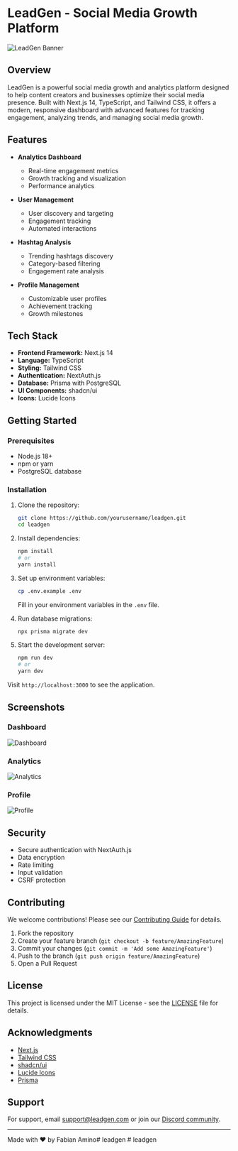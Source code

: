 # LeadGen - Social Media Growth Platform 

![LeadGen Banner](public/og.png)

## Overview

LeadGen is a powerful social media growth and analytics platform designed to help content creators and businesses optimize their social media presence. Built with Next.js 14, TypeScript, and Tailwind CSS, it offers a modern, responsive dashboard with advanced features for tracking engagement, analyzing trends, and managing social media growth.

## Features

- **Analytics Dashboard**
  - Real-time engagement metrics
  - Growth tracking and visualization
  - Performance analytics
  
- **User Management**
  - User discovery and targeting
  - Engagement tracking
  - Automated interactions
  
- **Hashtag Analysis**
  - Trending hashtags discovery
  - Category-based filtering
  - Engagement rate analysis
  
- **Profile Management**
  - Customizable user profiles
  - Achievement tracking
  - Growth milestones

## Tech Stack

- **Frontend Framework:** Next.js 14
- **Language:** TypeScript
- **Styling:** Tailwind CSS
- **Authentication:** NextAuth.js
- **Database:** Prisma with PostgreSQL
- **UI Components:** shadcn/ui
- **Icons:** Lucide Icons

## Getting Started

### Prerequisites

- Node.js 18+ 
- npm or yarn
- PostgreSQL database

### Installation

1. Clone the repository:
   ```bash
   git clone https://github.com/yourusername/leadgen.git
   cd leadgen
   ```

2. Install dependencies:
   ```bash
   npm install
   # or
   yarn install
   ```

3. Set up environment variables:
   ```bash
   cp .env.example .env
   ```
   Fill in your environment variables in the `.env` file.

4. Run database migrations:
   ```bash
   npx prisma migrate dev
   ```

5. Start the development server:
   ```bash
   npm run dev
   # or
   yarn dev
   ```

Visit `http://localhost:3000` to see the application.

## Screenshots

### Dashboard
![Dashboard](public/screenshots/dashboard.png)

### Analytics
![Analytics](public/screenshots/analytics.png)

### Profile
![Profile](public/screenshots/profile.png)

## Security

- Secure authentication with NextAuth.js
- Data encryption
- Rate limiting
- Input validation
- CSRF protection

## Contributing

We welcome contributions! Please see our [Contributing Guide](CONTRIBUTING.md) for details.

1. Fork the repository
2. Create your feature branch (`git checkout -b feature/AmazingFeature`)
3. Commit your changes (`git commit -m 'Add some AmazingFeature'`)
4. Push to the branch (`git push origin feature/AmazingFeature`)
5. Open a Pull Request

## License

This project is licensed under the MIT License - see the [LICENSE](LICENSE) file for details.

## Acknowledgments

- [Next.js](https://nextjs.org/)
- [Tailwind CSS](https://tailwindcss.com/)
- [shadcn/ui](https://ui.shadcn.com/)
- [Lucide Icons](https://lucide.dev/)
- [Prisma](https://www.prisma.io/)

## Support

For support, email support@leadgen.com or join our [Discord community](https://discord.gg/leadgen).

---

Made with ❤️ by Fabian Amino# leadgen
#   l e a d g e n  
 